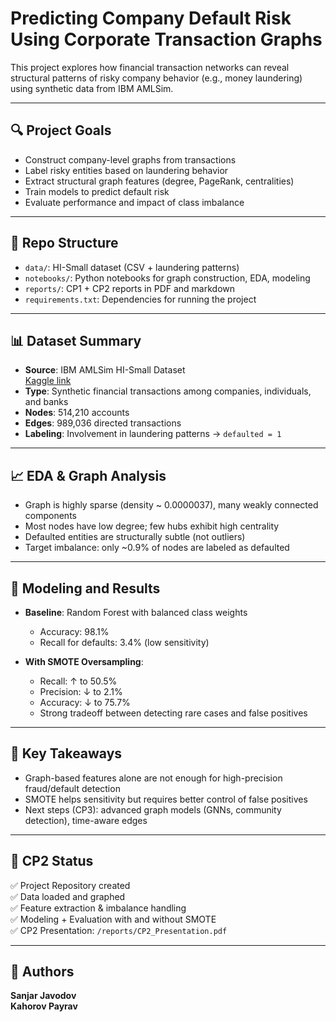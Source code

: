 # Predicting Company Default Risk Using Corporate Transaction Graphs

This project explores how financial transaction networks can reveal structural patterns of risky company behavior (e.g., money laundering) using synthetic data from IBM AMLSim.

---

## 🔍 Project Goals
- Construct company-level graphs from transactions
- Label risky entities based on laundering behavior
- Extract structural graph features (degree, PageRank, centralities)
- Train models to predict default risk
- Evaluate performance and impact of class imbalance

---

## 📁 Repo Structure
- `data/`: HI-Small dataset (CSV + laundering patterns)
- `notebooks/`: Python notebooks for graph construction, EDA, modeling
- `reports/`: CP1 + CP2 reports in PDF and markdown
- `requirements.txt`: Dependencies for running the project

---

## 📊 Dataset Summary
- **Source**: IBM AMLSim HI-Small Dataset  
  [Kaggle link](https://www.kaggle.com/datasets/ealtman2019/ibm-transactions-for-anti-money-laundering-aml)
- **Type**: Synthetic financial transactions among companies, individuals, and banks
- **Nodes**: 514,210 accounts
- **Edges**: 989,036 directed transactions
- **Labeling**: Involvement in laundering patterns → `defaulted = 1`

---

## 📈 EDA & Graph Analysis
- Graph is highly sparse (density ~ 0.0000037), many weakly connected components
- Most nodes have low degree; few hubs exhibit high centrality
- Defaulted entities are structurally subtle (not outliers)
- Target imbalance: only ~0.9% of nodes are labeled as defaulted

---

## 🧪 Modeling and Results
- **Baseline**: Random Forest with balanced class weights  
  - Accuracy: 98.1%  
  - Recall for defaults: 3.4% (low sensitivity)

- **With SMOTE Oversampling**:  
  - Recall: ↑ to 50.5%  
  - Precision: ↓ to 2.1%  
  - Accuracy: ↓ to 75.7%  
  - Strong tradeoff between detecting rare cases and false positives

---

## 🧠 Key Takeaways
- Graph-based features alone are not enough for high-precision fraud/default detection
- SMOTE helps sensitivity but requires better control of false positives
- Next steps (CP3): advanced graph models (GNNs, community detection), time-aware edges

---

## 📌 CP2 Status
✅ Project Repository created  
✅ Data loaded and graphed  
✅ Feature extraction & imbalance handling  
✅ Modeling + Evaluation with and without SMOTE  
✅ CP2 Presentation: `/reports/CP2_Presentation.pdf`

---

## 👤 Authors
**Sanjar Javodov**  
**Kahorov Payrav**
